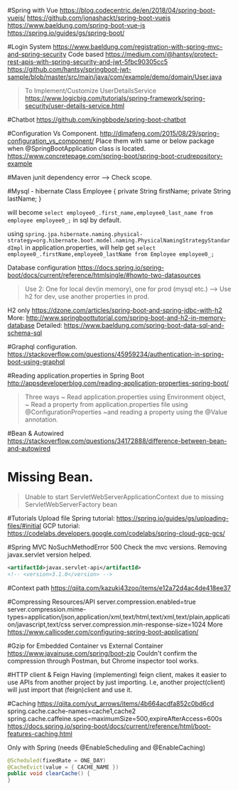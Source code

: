 #Spring with Vue
https://blog.codecentric.de/en/2018/04/spring-boot-vuejs/
https://github.com/jonashackt/spring-boot-vuejs
https://www.baeldung.com/spring-boot-vue-js
https://spring.io/guides/gs/spring-boot/

#Login System
https://www.baeldung.com/registration-with-spring-mvc-and-spring-security
Code based
https://medium.com/@hantsy/protect-rest-apis-with-spring-security-and-jwt-5fbc90305cc5
https://github.com/hantsy/springboot-jwt-sample/blob/master/src/main/java/com/example/demo/domain/User.java

> To Implement/Customize UserDetailsService
https://www.logicbig.com/tutorials/spring-framework/spring-security/user-details-service.html

#Chatbot
https://github.com/kingbbode/spring-boot-chatbot

#Configuration Vs Component.
http://dimafeng.com/2015/08/29/spring-configuration_vs_component/
Place them with same or below package when @SpringBootApplication class is located.
https://www.concretepage.com/spring-boot/spring-boot-crudrepository-example

#Maven
junit dependency error
--> Check scope.

#Mysql - hibernate
Class Employee {
   private String firstName;
   private String lastName; 
}

will become `select employee0_.first_name,employee0_last_name from employee employee0_;` in sql by default.

using 
`spring.jpa.hibernate.naming.physical-strategy=org.hibernate.boot.model.naming.PhysicalNamingStrategyStandardImpl` in application.properties, will help get
`select employee0_.firstName,employee0_lastName from Employee employee0_;`


Database configuration
https://docs.spring.io/spring-boot/docs/current/reference/htmlsingle/#howto-two-datasources
> Use 2: One for local dev(in memory), one for prod (mysql etc.)
	--> Use h2 for dev, use another properties in prod.

H2 only
https://dzone.com/articles/spring-boot-and-spring-jdbc-with-h2
More: http://www.springboottutorial.com/spring-boot-and-h2-in-memory-database
	Detailed: https://www.baeldung.com/spring-boot-data-sql-and-schema-sql




#Graphql configuration.
https://stackoverflow.com/questions/45959234/authentication-in-spring-boot-using-graphql


#Reading application.properties in Spring Boot
http://appsdeveloperblog.com/reading-application-properties-spring-boot/
> Three ways
	~ Read application.properties using Environment object, 
	~ Read a property from application.properties file using @ConfigurationProperties
	~and reading a property using the @Value annotation.

#Bean & Autowired
https://stackoverflow.com/questions/34172888/difference-between-bean-and-autowired	

# Missing Bean.
 > Unable to start ServletWebServerApplicationContext due to missing ServletWebServerFactory bean

#Tutorials
Upload file
	Spring tutorial: https://spring.io/guides/gs/uploading-files/#initial
	GCP tutorial: https://codelabs.developers.google.com/codelabs/spring-cloud-gcp-gcs/

#Spring MVC NoSuchMethodError 500
Check the mvc versions.
Removing javax.servlet version helped.
```xml
<artifactId>javax.servlet-api</artifactId>
<!-- <version>3.1.0</version> -->
```            

#Context path
https://qiita.com/kazuki43zoo/items/e12a72d4ac4de418ee37


#Compressing Resources/API
server.compression.enabled=true
server.compression.mime-types=application/json,application/xml,text/html,text/xml,text/plain,application/javascript,text/css
server.compression.min-response-size=1024
More https://www.callicoder.com/configuring-spring-boot-application/

#Gzip for Embedded Container vs External Container
https://www.javainuse.com/spring/boot-zip
Couldn't confirm the compression through Postman, but Chrome inspector tool works.

#HTTP client & Feign
Having (implementing) feign client, makes it easier to use APIs from another project by just importing.
I.e, another project(client) will just import that (feign)client and use it.

#Caching
https://qiita.com/yut_arrows/items/4b664acdfa852c0bd6cd
spring.cache.cache-names=cache1,cache2
spring.cache.caffeine.spec=maximumSize=500,expireAfterAccess=600s
https://docs.spring.io/spring-boot/docs/current/reference/html/boot-features-caching.html

Only with Spring (needs @EnableScheduling and @EnableCaching)

```java
@Scheduled(fixedRate = ONE_DAY)
@CacheEvict(value = { CACHE_NAME })
public void clearCache() {      
}
```

